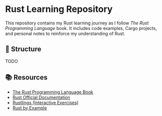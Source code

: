 # Rust Learning Repository  

This repository contains my Rust learning journey as I follow *The Rust Programming Language* book. It includes code examples, Cargo projects, and personal notes to reinforce my understanding of Rust.  

## 📖 Structure  

TODO

## 📚 Resources

* [The Rust Programming Language Book](https://doc.rust-lang.org/book/title-page.html)
* [Rust Official Documentation](https://www.rust-lang.org/)
* [Rustlings (Interactive Exercises)](https://github.com/rust-lang/rustlings)
* [Rust by Example](https://github.com/rust-lang/rust-by-example)
